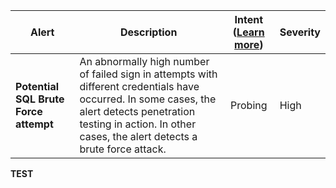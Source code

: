 |Alert|Description|Intent ([Learn more](#intentions))|Severity|
|----|----|:----:|--|
|**Potential SQL Brute Force attempt**|An abnormally high number of failed sign in attempts with different credentials have occurred. In some cases, the alert detects penetration testing in action. In other cases, the alert detects a brute force attack.|Probing|High|
**TEST**
